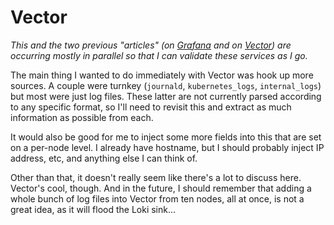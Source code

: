 # Vector

_This and the two previous "articles" (on [Grafana](./043_grafana.md) and on [Vector](./045_vector.md)) are occurring mostly in parallel so that I can validate these services as I go._

The main thing I wanted to do immediately with Vector was hook up more sources. A couple were turnkey (`journald`, `kubernetes_logs`, `internal_logs`) but most were just log files. These latter are not currently parsed according to any specific format, so I'll need to revisit this and extract as much information as possible from each.

It would also be good for me to inject some more fields into this that are set on a per-node level. I already have hostname, but I should probably inject IP address, etc, and anything else I can think of.

Other than that, it doesn't really seem like there's a lot to discuss here. Vector's cool, though. And in the future, I should remember that adding a whole bunch of log files into Vector from ten nodes, all at once, is not a great idea, as it will flood the Loki sink...
